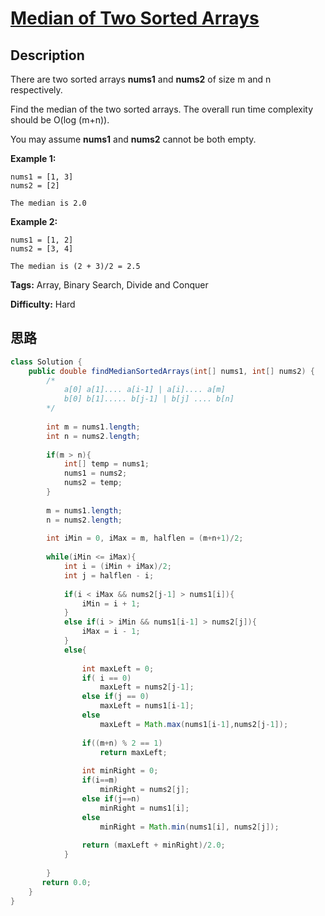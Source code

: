 # [Median of Two Sorted Arrays][title]

## Description

There are two sorted arrays **nums1** and **nums2** of size m and n
respectively.

Find the median of the two sorted arrays. The overall run time complexity
should be O(log (m+n)).

You may assume **nums1** and **nums2**  cannot be both empty.

**Example 1:**
            nums1 = [1, 3]    nums2 = [2]        The median is 2.0    

**Example 2:**
            nums1 = [1, 2]    nums2 = [3, 4]        The median is (2 + 3)/2 = 2.5    


**Tags:** Array, Binary Search, Divide and Conquer

**Difficulty:** Hard

## 思路

``` java
class Solution {
    public double findMedianSortedArrays(int[] nums1, int[] nums2) {
        /*
            a[0] a[1].... a[i-1] | a[i].... a[m]
            b[0] b[1]..... b[j-1] | b[j] .... b[n]
        */
        
        int m = nums1.length;
        int n = nums2.length;
        
        if(m > n){
            int[] temp = nums1;
            nums1 = nums2;
            nums2 = temp;
        }
        
        m = nums1.length;
        n = nums2.length;
        
        int iMin = 0, iMax = m, halflen = (m+n+1)/2;
        
        while(iMin <= iMax){
            int i = (iMin + iMax)/2;
            int j = halflen - i;
            
            if(i < iMax && nums2[j-1] > nums1[i]){
                iMin = i + 1;
            }
            else if(i > iMin && nums1[i-1] > nums2[j]){
                iMax = i - 1;
            }
            else{
                
                int maxLeft = 0;
                if( i == 0) 
                    maxLeft = nums2[j-1];
                else if(j == 0)
                    maxLeft = nums1[i-1];
                else
                    maxLeft = Math.max(nums1[i-1],nums2[j-1]);
                
                if((m+n) % 2 == 1) 
                    return maxLeft;
                
                int minRight = 0;
                if(i==m)
                    minRight = nums2[j];
                else if(j==n)
                    minRight = nums1[i];
                else
                    minRight = Math.min(nums1[i], nums2[j]);
                
                return (maxLeft + minRight)/2.0;
            }
            
        }
       return 0.0; 
    }
}
```

[title]: https://leetcode.com/problems/median-of-two-sorted-arrays
